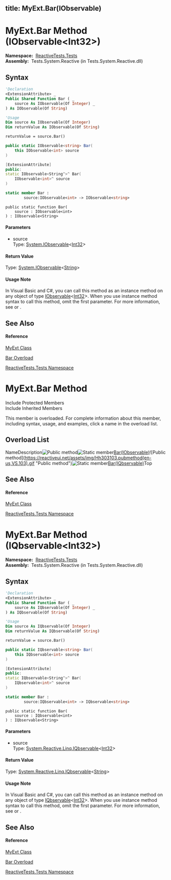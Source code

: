 title: MyExt.Bar(IObservable<Int32>)
---
# MyExt.Bar Method (IObservable\<Int32\>)

**Namespace:**  [ReactiveTests.Tests](ReactiveTests.Tests/ReactiveTests.Tests)  
**Assembly:**  Tests.System.Reactive (in Tests.System.Reactive.dll)

## Syntax

```vb
'Declaration
<ExtensionAttribute> _
Public Shared Function Bar ( _
    source As IObservable(Of Integer) _
) As IObservable(Of String)
```

```vb
'Usage
Dim source As IObservable(Of Integer)
Dim returnValue As IObservable(Of String)

returnValue = source.Bar()
```

```csharp
public static IObservable<string> Bar(
    this IObservable<int> source
)
```

```c++
[ExtensionAttribute]
public:
static IObservable<String^>^ Bar(
    IObservable<int>^ source
)
```

```fsharp
static member Bar : 
        source:IObservable<int> -> IObservable<string> 
```

```jscript
public static function Bar(
    source : IObservable<int>
) : IObservable<String>
```

#### Parameters

- source  
  Type: [System.IObservable](https://msdn.microsoft.com/en-us/library/Dd990377)\<[Int32](https://msdn.microsoft.com/en-us/library/td2s409d)\>

#### Return Value

Type: [System.IObservable](https://msdn.microsoft.com/en-us/library/Dd990377)\<[String](https://msdn.microsoft.com/en-us/library/s1wwdcbf)\>

#### Usage Note

In Visual Basic and C\#, you can call this method as an instance method on any object of type [IObservable](https://msdn.microsoft.com/en-us/library/Dd990377)\<[Int32](https://msdn.microsoft.com/en-us/library/td2s409d)\>. When you use instance method syntax to call this method, omit the first parameter. For more information, see [](https://msdn.microsoft.com/en-us/library/Bb384936) or [](https://msdn.microsoft.com/en-us/library/Bb383977).

## See Also

#### Reference

[MyExt Class](MyExt/MyExt)

[Bar Overload](Bar/MyExt.Bar)

[ReactiveTests.Tests Namespace](ReactiveTests.Tests/ReactiveTests.Tests)








# MyExt.Bar Method

Include Protected Members  
Include Inherited Members

This member is overloaded. For complete information about this member, including syntax, usage, and examples, click a name in the overload list.

## Overload List

NameDescription![Public method](https://reactiveui.net/assets/img/Hh303103.pubmethod(en-us,VS.103).gif "Public method")![Static member](https://reactiveui.net/assets/img/Hh244319.static(en-us,VS.103).gif "Static member")[Bar(IObservable<Int32>)](https://msdn.microsoft.com/en-us/library/m:reactivetests.tests.myext.bar(system.iobservable%7bsystem.int32%7d)(v=VS.103))![Public method](https://reactiveui.net/assets/img/Hh303103.pubmethod(en-us,VS.103).gif "Public method")![Static member](https://reactiveui.net/assets/img/Hh244319.static(en-us,VS.103).gif "Static member")[Bar(IQbservable<Int32>)](https://msdn.microsoft.com/en-us/library/m:reactivetests.tests.myext.bar(system.reactive.linq.iqbservable%7bsystem.int32%7d)(v=VS.103))Top

## See Also

#### Reference

[MyExt Class](MyExt/MyExt)

[ReactiveTests.Tests Namespace](ReactiveTests.Tests/ReactiveTests.Tests)





# MyExt.Bar Method (IQbservable\<Int32\>)

**Namespace:**  [ReactiveTests.Tests](ReactiveTests.Tests/ReactiveTests.Tests)  
**Assembly:**  Tests.System.Reactive (in Tests.System.Reactive.dll)

## Syntax

```vb
'Declaration
<ExtensionAttribute> _
Public Shared Function Bar ( _
    source As IQbservable(Of Integer) _
) As IQbservable(Of String)
```

```vb
'Usage
Dim source As IQbservable(Of Integer)
Dim returnValue As IQbservable(Of String)

returnValue = source.Bar()
```

```csharp
public static IQbservable<string> Bar(
    this IQbservable<int> source
)
```

```c++
[ExtensionAttribute]
public:
static IQbservable<String^>^ Bar(
    IQbservable<int>^ source
)
```

```fsharp
static member Bar : 
        source:IQbservable<int> -> IQbservable<string> 
```

```jscript
public static function Bar(
    source : IQbservable<int>
) : IQbservable<String>
```

#### Parameters

- source  
  Type: [System.Reactive.Linq.IQbservable](IQbservable/IQbservable(TSource))\<[Int32](https://msdn.microsoft.com/en-us/library/td2s409d)\>

#### Return Value

Type: [System.Reactive.Linq.IQbservable](IQbservable/IQbservable(TSource))\<[String](https://msdn.microsoft.com/en-us/library/s1wwdcbf)\>

#### Usage Note

In Visual Basic and C\#, you can call this method as an instance method on any object of type [IQbservable](IQbservable/IQbservable(TSource))\<[Int32](https://msdn.microsoft.com/en-us/library/td2s409d)\>. When you use instance method syntax to call this method, omit the first parameter. For more information, see [](https://msdn.microsoft.com/en-us/library/Bb384936) or [](https://msdn.microsoft.com/en-us/library/Bb383977).

## See Also

#### Reference

[MyExt Class](MyExt/MyExt)

[Bar Overload](Bar/MyExt.Bar)

[ReactiveTests.Tests Namespace](ReactiveTests.Tests/ReactiveTests.Tests)







